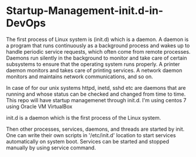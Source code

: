 # Startup-Management-init.d-in-DevOps

The first process of Linux system is (init.d) which is a daemon. A daemon is a program that runs continuously as a background process and wakes up to handle periodic service requests, which often come from remote processes. Daemons run silently in the background to monitor and take care of certain subsystems to ensure that the operating system runs properly. A printer daemon monitors and takes care of printing services. A network daemon monitors and maintains network communications, and so on. 

In case of for our unix systems httpd, inetd, sshd etc are daemons that are running and whose status can be checked and changed from time to time. This repo will have startup managemenet through init.d. I'm using centos 7 using Oracle VM VirtualBox




init.d is a daemon which is the first process of the Linux system.


Then other processes, services, daemons, and threads are started by init. One can write their own scripts in '/etc/init.d' location to start services automatically on system boot. Services can be started and stopped manually by using service command.







